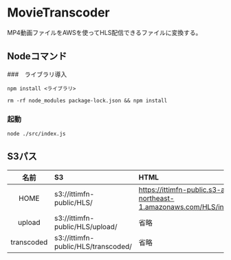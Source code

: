 # MovieTranscoder
MP4動画ファイルをAWSを使ってHLS配信できるファイルに変換する。

## Nodeコマンド

###　ライブラリ導入
```
npm install <ライブラリ>
```
```
rm -rf node_modules package-lock.json && npm install
```

### 起動
```
node ./src/index.js
```

## S3パス

| 名前 | S3 | HTML |
| :--: | :-- | :-- |
| HOME | s3://ittimfn-public/HLS/ | https://ittimfn-public.s3-ap-northeast-1.amazonaws.com/HLS/index.html |
| upload | s3://ittimfn-public/HLS/upload/ | 省略 |
| transcoded | s3://ittimfn-public/HLS/transcoded/ | 省略 |

